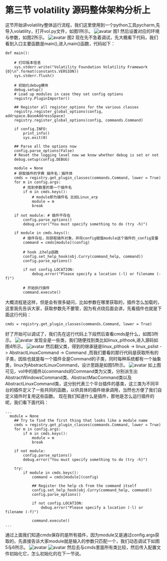 # 第三节 volatility 源码整体架构分析上
这节开始讲volatility整体运行流程，我们这里使用到一个python工具pycharm,先导入volatility，打开vol.py文件，如图1所示。
![avatar](https://github.com/haidragon/MemoryForensics/tree/master/pages/Chapter1/page3/images/vol.png)
图1
然后设置对应的环境与参数，如图2所示。
![avatar](https://github.com/haidragon/MemoryForensics/tree/master/pages/Chapter1/page3/images/arg.png)
图2
现在先不急着调试，先大概看下代码，我们看到入口主要函数是main(),进入main()函数，代码如下：
```
def main():

    # 打印版本信息
    sys.stderr.write("Volatility Foundation Volatility Framework {0}\n".format(constants.VERSION))
    sys.stderr.flush()

    # 初始化debug模块
    debug.setup()
    # Load up modules in case they set config options
    registry.PluginImporter()

    ## Register all register_options for the various classes
    registry.register_global_options(config, addrspace.BaseAddressSpace)
    registry.register_global_options(config, commands.Command)

    if config.INFO:
        print_info()
        sys.exit(0)

    ## Parse all the options now
    config.parse_options(False)
    # Reset the logging level now we know whether debug is set or not
    debug.setup(config.DEBUG)

    module = None
    # 获取插件的字典 插件名：插件体
    cmds = registry.get_plugin_classes(commands.Command, lower = True)
    for m in config.args:
        # 找到参数里的第一个插件名
        if m in cmds.keys():
            # module即为插件名 比如Linux_arp
            module = m
            break

    if not module: # 插件不存在
        config.parse_options()
        debug.error("You must specify something to do (try -h)")

    if module in cmds.keys():
        # 插件存在，则获取插件对象，并将config赋值module这个插件的_config变量
        command = cmds[module](config)
        
        # hook 上help函数
        config.set_help_hook(obj.Curry(command_help, command))
        config.parse_options()

        if not config.LOCATION:
            debug.error("Please specify a location (-l) or filename (-f)")

        # 开始执行插件
        command.execute()
```
大概流程是这样，但是会有很多疑问，比如参数在哪里获取的，插件怎么加载的，这里我先告诉大家，获取参数先不要管，因为有点绕后面会讲，先看插件也就是下面这行代码：
```
cmds = registry.get_plugin_classes(commands.Command, lower = True)
```
好了开始可以调试了，我们先在这行代码上下段然后查看cmds是什么，如图3所示。
![avatar](https://github.com/haidragon/MemoryForensics/tree/master/pages/Chapter1/page3/images/3cmds.png)
发现全是一些类，我们随便找到类比如linux_plthook,进入源码如图4所示。
![avatar](https://github.com/haidragon/MemoryForensics/tree/master/pages/Chapter1/page3/images/linuxplthook.png)
然后翻父类，得到的继承链是linux_plthook -> linux_pslist -> AbstractLinuxCommand -> Command ,而我们要看的那行代码是获取所有的子类，因些也就是每一个插件全是Command的子类，同时每种系统都有一个抽象类，linux为AbstractLinuxCommand，设计思路是如图5所示。
![avatar](https://github.com/haidragon/MemoryForensics/tree/master/pages/Chapter1/page3/images/5linux.png)
如上图可见，vol中的插件以commands的Command类为父类，分别派生出AbstractWindowsCommand类、AbstractMacCommand类以及AbstractLinuxCommand类，这分别代表三个平台插件的基类，这三类为不同平台的插件定义了一些共同的函数，以供具体的插件继承调用，当然也方便了我们自定义插件时复用这些函数。
现在我们知道什么是插件，那他是怎么运行插件的呢，我们看下面代码：
```
...
  module = None
    ## Try to find the first thing that looks like a module name
    cmds = registry.get_plugin_classes(commands.Command, lower = True)
    for m in config.args:
        if m in cmds.keys():
            module = m
            break

    if not module:
        config.parse_options()
        debug.error("You must specify something to do (try -h)")

    try:
        if module in cmds.keys():
            command = cmds[module](config)

            ## Register the help cb from the command itself
            config.set_help_hook(obj.Curry(command_help, command))
            config.parse_options()

            if not config.LOCATION:
                debug.error("Please specify a location (-l) or filename (-f)")

            command.execute()
...
```
通过上面我们知道cmds保存的是所有插件，因为module又是通过config.args获取的，先直接告诉大家module就是输入的参数只匹配一个，我们动态调试下如图5与6所示。
![avatar](https://github.com/haidragon/MemoryForensics/tree/master/pages/Chapter1/page3/images/mod1.png)
![avatar](https://github.com/haidragon/MemoryForensics/tree/master/pages/Chapter1/page3/images/mod2.png)
然后去与cmds里面所有类比较，然后传入配置文件初始化它，怎么初始化的在下一节说。
